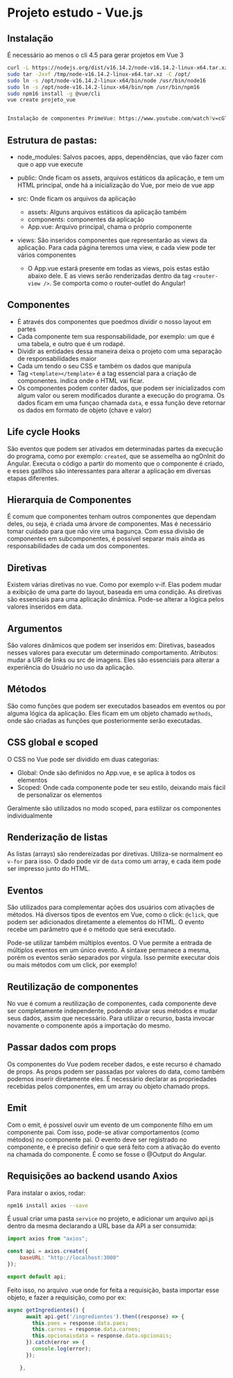 # Projeto estudo - Vue.js

## Instalação

É necessário ao menos o cli 4.5 para gerar projetos em Vue 3

```bash
curl -L https://nodejs.org/dist/v16.14.2/node-v16.14.2-linux-x64.tar.xz -o /tmp/node-v16.14.2-linux-x64.tar.xz
sudo tar -Jxvf /tmp/node-v16.14.2-linux-x64.tar.xz -C /opt/
sudo ln -s /opt/node-v16.14.2-linux-x64/bin/node /usr/bin/node16
sudo ln -s /opt/node-v16.14.2-linux-x64/bin/npm /usr/bin/npm16
sudo npm16 install -g @vue/cli
vue create projeto_vue


Instalação de componentes PrimeVue: https://www.youtube.com/watch?v=cGTXuyqIwMA&t=60s

```
## Estrutura de pastas:

- node_modules: Salvos pacoes, apps, dependências, que vão fazer com que o app vue execute

- public: Onde ficam os assets, arquivos estáticos da aplicação, e tem um HTML principal, onde há a inicialização do Vue, por meio de vue app

- src: Onde ficam os arquivos da aplicação

    - assets: Alguns arquivos estáticos da aplicação também
    - components: componentes da aplicação
    - App.vue: Arquivo principal, chama o próprio componente

- views: São inseridos componentes que representarão as views da aplicação. Para cada página teremos uma view, e cada view pode ter vários componentes

    - O App.vue estará presente em todas as views, pois estas estão abaixo dele. E as views serão renderizadas dentro da tag `<router-view />`. Se comporta como o router-outlet do Angular!

## Componentes

- É através dos componentes que poedmos dividir o nosso layout em partes
- Cada componente tem sua responsabilidade, por exemplo: um que é uma tabela, e outro que é um rodapé.
- Dividir as entidades dessa maneira deixa o projeto com uma separação de responsabilidades maior
- Cada um tendo o seu CSS e também os dados que manipula
- Tag `<template></template>` é a tag essencial para a criação de componentes. indica onde o HTML vai ficar.
- Os componentes podem conter dados, que podem ser inicializados com algum valor ou serem modificados durante a execução do programa. Os dados ficam em uma funçao chamada `data`, e essa função deve retornar os dados em formato de objeto (chave e valor)


## Life cycle Hooks

São eventos que podem ser ativados em determinadas partes da execução do programa, como por exemplo: `created`, que se assemelha ao ngOnInit do Angular. Executa o código a partir do momento que o componente é criado, e esses gatilhos são interessantes para alterar a aplicação em diversas etapas diferentes.

## Hierarquia de Componentes

É comum que componentes tenham outros componentes que dependam deles, ou seja, é criada uma árvore de componentes. Mas é necessário tomar cuidado para que não vire uma bagunça. Com essa divisão de componentes em subcomponentes, é possível separar mais ainda as responsabilidades de cada um dos componentes.

## Diretivas

Existem várias diretivas no vue. Como por exemplo v-if. Elas podem mudar a exibição de uma parte do layout, baseada em uma condição. As diretivas são essenciais para uma aplicação dinâmica. Pode-se alterar a lógica pelos valores inseridos em data.

## Argumentos

São valores dinâmicos que podem ser inseridos em: Diretivas, baseados nesses valores para executar um determinado comportamento. Atributos: mudar a URl de links ou src de imagens. Eles são essenciais para alterar a experiência do Usuário no uso da aplicação.

## Métodos

São como funções que podem ser executados baseados em eventos ou por alguma lógica da aplicação. Eles ficam em um objeto chamado `methods`, onde são criadas as funções que posteriormente serão executadas.

## CSS global e scoped

O CSS no Vue pode ser dividido em duas categorias:
- Global: Onde são definidos no App.vue, e se aplica à todos os elementos
- Scoped: Onde cada componente pode ter seu estilo, deixando mais fácil de personalizar os elementos

Geralmente são utilizados no modo scoped, para estilizar os componentes individualmente

## Renderização de listas

As listas (arrays) são rendereizadas por diretivas. Utiliza-se normalment eo `v-for` para isso. O dado pode vir de `data` como um array, e cada item pode ser impresso junto do HTML.

## Eventos

São utilizados para complementar ações dos usuários com ativações de métodos. Há diversos tipos de eventos em Vue, como o click: `@click`, que podem ser adicionados diretamente a elementos do HTML. O evento recebe um parâmetro que é o método que será executado.

Pode-se utilizar também múltiplos eventos. O Vue permite a entrada de múltiplos eventos em um único evento. A sintaxe permanece a mesma, porém os eventos serão separados por vírgula. Isso permite executar dois ou mais métodos com um click, por exemplo!

## Reutilização de componentes

No vue é comum a reutilização de componentes, cada componente deve ser completamente independente, podendo ativar seus métodos e mudar seus dados, assim que necessário. Para utilizar o recurso, basta invocar novamente o componente após a importação do mesmo.

## Passar dados com props

Os componentes do Vue podem receber dados, e este recurso é chamado de props. As props podem ser passadas por valores do data, como também podemos inserir diretamente eles. É necessário declarar as propriedades recebidas pelos componentes, em um array ou objeto chamado props.

## Emit

Com o emit, é possível ouvir um evento de um componente filho em um componente pai. Com isso, pode-se ativar comportamentos (como métodos) no componente pai. O evento deve ser registrado no componente, e é preciso definir o que será feito com a ativação do evento na chamada do componente. É como se fosse o @Output do Angular.

## Requisições ao backend usando Axios
Para instalar o axios, rodar:
```bash
npm16 install axios --save
```

É usual criar uma pasta `service` no projeto, e adicionar um arquivo api.js dentro da mesma declarando a URL base da API a ser consumida:

```js
import axios from "axios";

const api = axios.create({
    baseURL: "http://localhost:3000"
});

export default api;
```

Feito isso, no arquivo .vue onde for feita a requisição, basta importar esse objeto, e fazer a requisição, como por ex:

```js
async getIngredientes() {
      await api.get('/ingredientes').then((response) => {
        this.paes = response.data.paes;
        this.carnes = response.data.carnes;
        this.opcionaisdata = response.data.opcionais;
      }).catch(error => {
        console.log(error);
      });

    },
```


